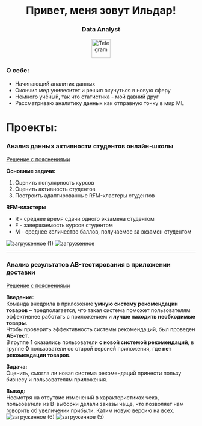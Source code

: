 <div id="header" align="center">
  <h1>Привет, меня зовут Ильдар!</h1>
  <h3>Data Analyst</h3>
</div>

<div id="socials" align="center">
<a href="https://t.me/loulouly4" >
  <img src="https://upload.wikimedia.org/wikipedia/commons/thumb/5/5c/Telegram_Messenger.png/800px-Telegram_Messenger.png" alt="Telegram" width = 50/>
</a>
</div>

### О себе:
- Начинающий аналитик данных
- Окончил мед.унивеситет и решил окунуться в новую сферу
- Немного учёный, так что статистика - мой давний друг
- Рассматриваю аналитику данных как отправную точку в мир ML

# Проекты:
### Анализ данных активности студентов онлайн-школы
<a href="https://github.com/AntWithHooks/students_analytic_project/blob/main/Project.ipynb" >Решение с пояснениями</a>  

**Основные задачи:**
1. Оценить популярность курсов
2. Оценить активность студентов
3. Построить адаптированные RFM-кластеры студентов

**RFM-кластеры**
- R - среднее время сдачи одного экзамена студентом
- F - завершаемость курсов студентом
- M - среднее количество баллов, получаемое за экзамен студентом

![загруженное (1)](https://github.com/AntWithHooks/AntWithHooks/assets/116459237/55d1bb20-3472-419b-b2fc-3ee45b714dad)
![загруженное](https://github.com/AntWithHooks/AntWithHooks/assets/116459237/f9f0f3b0-d87a-46cd-aab8-ebbd441d220d)
_________________________________________________________________________________________________________________________

### Анализ результатов АB-тестирования в приложении доставки
<a href="https://github.com/AntWithHooks/more_interesting_AB_test/blob/main/AB_project.ipynb" >Решение с пояснениями</a>  

**Введение:**  
Команда внедрила в приложение **умную систему рекомендации товаров** – предполагается, 
что такая система поможет пользователям эффективнее работать с приложением и **лучше находить необходимые товары**.    
Чтобы проверить эффективность системы рекомендаций, был проведен **АБ-тест.**   
В группе **1** оказались пользователи **с новой системой рекомендаций**, в группе **0** пользователи со старой версией приложения, где **нет рекомендации товаров**.

**Задача:**  
Оценить, смогла ли новая система рекомендаций принести пользу бизнесу и пользователям приложения.

**Вывод:**  
Несмотря на отсутвие изменений в характеристиках чека, пользователи из B-выборки делали заказы чаще, что позволяет нам говорить об увеличении прибыли. Катим новую версию на всех.  
![загруженное (6)](https://github.com/AntWithHooks/AntWithHooks/assets/116459237/3e25ec39-3ea1-4646-9f96-04de95e03d1a)
![загруженное (5)](https://github.com/AntWithHooks/AntWithHooks/assets/116459237/130de24e-721f-4953-a32a-82ecc899877b)






